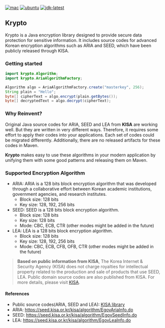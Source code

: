 [![mac](https://github.com/qwefgh90/krypto/actions/workflows/mac.yml/badge.svg)](https://github.com/qwefgh90/krypto/actions/workflows/mac.yml)
[![ubuntu](https://github.com/qwefgh90/krypto/actions/workflows/ubuntu.yml/badge.svg)](https://github.com/qwefgh90/krypto/actions/workflows/ubuntu.yml)
[![jdk-latest](https://github.com/qwefgh90/krypto/actions/workflows/latest.yml/badge.svg)](https://github.com/qwefgh90/krypto/actions/workflows/latest.yml)

## Krypto

Krypto is a Java encryption library designed to provide secure data protection for sensitive information. It includes source codes for advanced Korean encryption algorithms such as ARIA and SEED, which have been publicly released through KISA.

### Getting started

```java
import krypto.Algorithm;
import krypto.AriaAlgorithmFactory;

Algorithm algo = AriaAlgorithmFactory.create("masterkey", 256);
String plain = "Hello";
byte[] cipherText = algo.encrypt(plain.getBytes());
byte[] decryptedText = algo.decrypt(cipherText);
```

### Why Reinvent?

Original Java source codes for ARIA, SEED and LEA from **KISA** are working well.
But they are written in very different ways.
Therefore, it requires some effort to apply their codes into your applications.
Each set of codes could be migrated differently. Additionally,
there are no released artifacts for these codes in Maven.

**Krypto** makes easy to use these algorithms in your modern application
by unifying them with some good patterns and releasing them on Maven.

### Supported Encryption Algorithm

- ARIA: ARIA is a 128 bits block encryption algorithm that was developed through a collaborative effort between Korean academic institutions, government agencies, and research institutes.
  - Block size: 128 bits 
  - Key size: 128, 192, 256 bits
- SEED: SEED is a 128 bits block encryption algorithm.
  - Block size: 128 bits
  - Key size: 128 bits
  - Mode: CBC, ECB, CTR (other modes might be added in the future)
- LEA: LEA is a 128 bits block encryption algorithm.
  - Block size: 128 bits
  - Key size: 128, 192, 256 bits
  - Mode: CBC, ECB, CFB, OFB, CTR (other modes might be added in the future)

> **Based on public information from KISA**, The Korea Internet & Security Agency (KISA) does not charge royalties for intellectual property related to the production and sale of products that use SEED, LEA. 
> Public domain source codes are also published from KISA. For more details, please visit [KISA](https://seed.kisa.or.kr/kisa/index.do).

#### References

- Public source codes(ARIA, SEED and LEA): [KISA library](https://seed.kisa.or.kr/kisa/reference/EgovSource.do)
- ARIA: https://seed.kisa.or.kr/kisa/algorithm/EgovAriaInfo.do
- SEED: https://seed.kisa.or.kr/kisa/algorithm/EgovSeedInfo.do
- LEA: https://seed.kisa.or.kr/kisa/algorithm/EgovLeaInfo.do